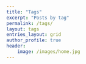 ```yaml
---
title: "Tags"
excerpt: "Posts by tag"
permalink: /tags/
layout: tags
entries_layout: grid
author_profile: true
header:
    image: /images/home.jpg
---
```

